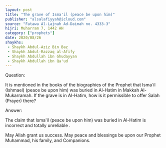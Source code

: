 ```yaml
---
layout: post
title: "The grave of Isma'il (peace be upon him)"
publisher: "alsalafiyyah@icloud.com"
source: "Fatawa Al-Lajnah Ad-Daimah no. 4333-3"
hijri: Muharram 7, 1442 AH
category: ["prophets"]
date: 2020/08/26
shaykhs: 
 - Shaykh Abdul-Aziz Bin Baz
 - Shaykh Abdul-Razzaq al-Afify
 - Shaykh Abdullah ibn Ghudayyan
 - Shaykh Abdullah ibn Qa'ud
---
```


Question:

It is mentioned in the books of the biographies of the Prophet that Isma`il (Ishmael) (peace be upon him) was buried in Al-Hatim in Makkah Al-Mukarramah. If the grave is in Al-Hatim, how is it permissible to offer Salah (Prayer) there?

Answer: 

The claim that Isma'il (peace be upon him) was buried in Al-Hatim is incorrect and totally unreliable .

May Allah grant us success. May peace and blessings be upon our Prophet Muhammad, his family, and Companions.

